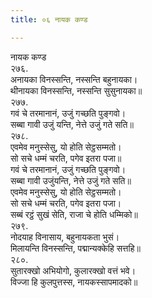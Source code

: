 ```yaml
---
title: ०६ नायक कण्ड

---
```

नायक कण्ड  
२७६.  
अनायका विनस्सन्ति, नस्सन्ति बहुनायका।  
थीनायका विनस्सन्ति, नस्सन्ति सुसुनायका॥  
२७७.  
गवं चे तरमानानं, उजुं गच्छति पुङ्गवो।  
सब्बा गावी उजुं यन्ति, नेत्ते उजुं गते सति॥  
२७८.  
एवमेव मनुस्सेसु, यो होति सेट्ठसम्मतो।  
सो सचे धम्मं चरति, पगेव इतरा पजा॥  
गवं चे तरमानानं, उजुं गच्छति पुङ्गवो।  
सब्बा गावी उजुंयन्ति, नेत्ते उजुं गते सति॥  
एवमेव मनुस्सेसु, यो होति सेट्ठसम्मतो।  
सो सचे धम्मं चरति, पगेव इतरा पजा।  
सब्बं रट्ठं सुखं सेति, राजा चे होति धम्मिको॥  
२७९.  
नोदयाह विनासाय, बहुनायकता भुसं।  
मिलायन्ति विनस्सन्ति, पद्मान्यक्‍केहि सत्तहि॥  
२८०.  
सुतारक्खो अभियोगो, कुलारक्खो वत्तं भवे।  
विज्‍जा हि कुलपुत्तस्स, नायकस्सापमादको॥  